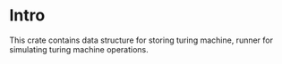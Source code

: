 # Intro
This crate contains data structure for storing turing machine, runner for simulating turing machine operations. 

